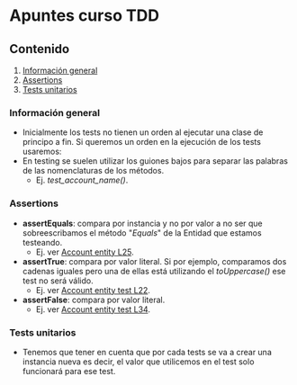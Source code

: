 # Apuntes curso TDD

## Contenido 
1. [Información general](#informacion-general)
2. [Assertions](#assertions)
3. [Tests unitarios](#tests-unitarios)



### Información general
- Inicialmente los tests no tienen un orden al ejecutar una clase de principo a fin. Si queremos un orden en la ejecución de los tests usaremos:
- En testing se suelen utilizar los guiones bajos para separar las palabras de las nomenclaturas de los métodos. 
  * Ej. *test_account_name()*.

### Assertions
- **assertEquals**: compara por instancia y no por valor a no ser que sobreescribamos el método "*Equals*" de la Entidad que estamos testeando. 
   * Ej. ver [Account entity L25][account-entity-L25].
- **assertTrue**: compara por valor literal. Si por ejemplo, comparamos dos cadenas iguales pero una de ellas está utilizando el *toUppercase()* ese test no será válido. 
   * Ej. ver [Account entity test L22][account-entity-test-L22].
- **assertFalse**: compara por valor literal.
   * Ej. ver [Account entity test L34][account-entity-test-L34].


### Tests unitarios 
- Tenemos que tener en cuenta que por cada tests se va a crear una instancia nueva es decir, el valor que utilicemos en el test solo funcionará para ese test.



[account-entity-L25]: https://github.com/irinacadu/TDD-Course/blob/1c67331cc3952452c4dc9148d7a75f9626febf2e/src/main/java/tddCourse/tdd/Entities/Account.java#L25
[account-entity-test-L22]: https://github.com/irinacadu/TDD-Course/blob/c81aa88ec3b839221f58b29aa03bd766f36b108f/src/test/java/tddCourse/tdd/Entities/AccountTest.java#L22
[account-entity-test-L34]: https://github.com/irinacadu/TDD-Course/blob/c81aa88ec3b839221f58b29aa03bd766f36b108f/src/test/java/tddCourse/tdd/Entities/AccountTest.java#L34

